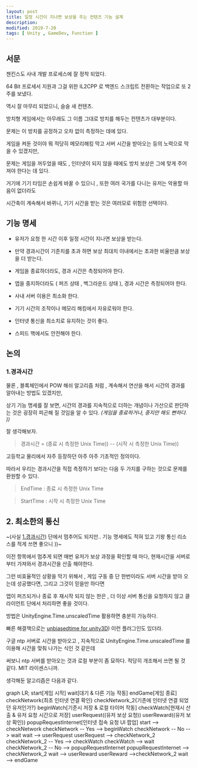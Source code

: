 ```yaml
---
layout: post
title: 일정 시간이 지나면 보상을 주는 컨텐츠 기능 설계 
description: 
modified: 2019-7-20
tags: [ Unity , GameDev, Function ] 
---
```


## 서문

젠킨스도 사내 개발 프로세스에 잘 정착 되었다. 

64 Bit 프로세서 지원과 그걸 위한 IL2CPP 로 백엔드 스크립트 전환하는 작업으로 또 2주를 보냈다. 

역시 잘 마무리 되었으니, 슬슬 새 컨텐츠. 

방치형 게임에서는 아무래도 그 이름 그대로 방치를 해두는 컨텐츠가 대부분이다.

문제는 이 방치를 공정하고 오차 없이 측정하는 데에 있다. 

게임을 켜둔 것이야 뭐 적당히 메모리해킹 막고 서버 시간을 받아오는 등의 노력으로 막을 수 있겠지만, 

문제는 게임을 꺼두었을 때도 , 인터넷이 되지 않을 때에도 방치 보상은 그에 맞게 주어져야 한다는 데 있다. 

거기에 기기 타임은 손쉽게 바꿀 수 있으니 , 또한 여러 국가를 다니는 유저는 악용할 마음이 없더라도 

시간축이 계속해서 바뀌니, 기기 시간을 받는 것은 여러모로 위험한 선택이다. 

## 기능 명세 

- 유저가 요청 한 시간 이후 일정 시간이 지나면 보상을 받는다.

- 만약 경과시간이 기준치를 초과 하면 보상 최대치 이내에서는 초과한 비율만큼 보상을 더 받는다. 

- 게임을 종료하더라도, 경과 시간은 측정되어야 한다. 

- 앱을 중지하더라도 ( 퍼즈 상태 , 백그라운드 상태 ), 경과 시간은 측정되어야 한다. 

- 사내 서버 이용은 최소화 한다. 

- 기기 시간의 조작이나 메모리 해킹에서 자유로워야 한다. 

- 인터넷 통신을 최소치로 유지하는 것이 좋다. 

- 스피드 핵에서도 안전해야 한다. 

## 논의

### 1.경과시간 

물론 , 블록체인에서 POW 해쉬 알고리즘 처럼 , 계속해서 연산을 해서 시간의 경과를 알아내는 방법도 있겠지만, 

상기 기능 명세를 잘 보면, 시간의 경과를 지속적으로 더하는 개념이나 가산으로 판단하는 것은 굉장히 피곤해 질 것임을 알 수 있다. 
_(게임을 종료하거나, 중지만 해도 뻔하다. ))_

잘 생각해보자. 

> 경과시간 = (종료 시 측정한 Unix Time)) -- (시작 시 측정한 Unix Time))

고등학교 물리에서 자주 등장하던 아주 아주 기초적인 정의이다.

따라서 우리는 경과시간을 직접 측정하기 보다는 다음 두 가지를 구하는 것으로 문제를 환원할 수 있다. 

> EndTime : 종료 시 측정한 Unix Time

> StartTime : 시작 시 측정한 Unix Time

## 2. 최소한의 통신 

~(사실 [1.경과시간](#1.경과시간)) 단에서 멈추어도 되지만.. 기능 명세에도 적혀 있고 기왕 통신 리소스를 적게 쓰면 좋으니 ))~

이전 항목에서 멈추게 되면 매번 유저가 보상 과정을 확인할 때 마다, 현재시간을 서버로 부터 가져와서 경과시간을 산출 해야한다. 

그런 비효율적인 상황을 막기 위해서 , 게임 구동 중 단 한번이라도 서버 시간을 받아 오는데 성공했다면, 그리고 그것이 믿을만 하다면 

앱이 퍼즈되거나 종료 후 재시작 되지 않는 한은 , 더 이상 서버 통신을 요청하지 않고 클라이언트 단에서 처리하면 좋을 것이다. 

방법은 UnityEngine.Time.unscaledTime 활용하면 충분히 가능하다. 

빠른 해결책으로는 [unbiasedtime for unity3D](https://github.com/Lordinarius/unbiasedtime)) 이런 플러그인도 있더라. 

구글 ntp 서버로 시간을 받아오고 , 지속적으로 UnityEngine.Time.unscaledTime 를 이용해 시간을 맞춰 나가는 식인 것 같은데

써보니 ntp 서버를 받아오는 것과 로컬 부분이 좀 묘하다. 적당히 개조해서 쓰면 될 것 같다. MIT 라이센스니까.

생각해둔 알고리즘은 다음과 같다. 

<div class="mermaid">
graph LR;
    start[게임 시작]
    wait[대기 & 다른 기능 작동]
    endGame[게임 종료]
    checkNetwork{최초 인터넷 연결 확인}
    checkNetwork_2{기존에 인터넷 연결 되었던 유저인가?}
    beginWatch[기준시 저장 & 로컬 타이머 작동]
    checkWatch[현재시 산출 & 유저 요청 시간으로 저장]
    userRequest((유저 보상 요청))
    userReward((유저 보상 확인))
    popupRequestInternet[인터넷 접속 요청 UI 팝업]
    start --> checkNetwork 
    checkNetwork -- Yes --> beginWatch 
    checkNetwork -- No --> wait 
    wait --> userRequest 
    userRequest --> checkNetwork_2 
    checkNetwork_2 -- Yes --> checkWatch 
    checkWatch --> wait 
    checkNetwork_2 -- No --> popupRequestInternet 
    popupRequestInternet --> checkNetwork_2
    wait --> userReward 
    userReward -->checkNetwork_2
    wait --> endGame
</div>
